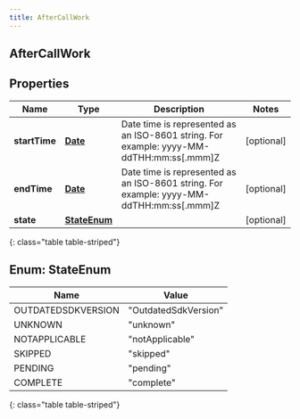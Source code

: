 ```yaml
---
title: AfterCallWork
---
```


## AfterCallWork

## Properties

| Name          | Type                                     | Description                                                                             | Notes      |
| ------------- | ---------------------------------------- | --------------------------------------------------------------------------------------- | ---------- |
| **startTime** | <!----><!---->[**Date**](Date.md)<!----> | Date time is represented as an ISO-8601 string. For example: yyyy-MM-ddTHH:mm:ss[.mmm]Z | [optional] |
| **endTime**   | <!----><!---->[**Date**](Date.md)<!----> | Date time is represented as an ISO-8601 string. For example: yyyy-MM-ddTHH:mm:ss[.mmm]Z | [optional] |
| **state**     | [**StateEnum**](#StateEnum)<!---->       |                                                                                         | [optional] |

{: class="table table-striped"}

<a name="StateEnum"></a>

## Enum: StateEnum

| Name               | Value                          |
| ------------------ | ------------------------------ |
| OUTDATEDSDKVERSION | &quot;OutdatedSdkVersion&quot; |
| UNKNOWN            | &quot;unknown&quot;            |
| NOTAPPLICABLE      | &quot;notApplicable&quot;      |
| SKIPPED            | &quot;skipped&quot;            |
| PENDING            | &quot;pending&quot;            |
| COMPLETE           | &quot;complete&quot;           |

{: class="table table-striped"}
